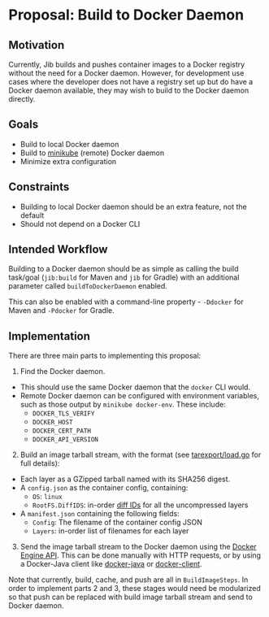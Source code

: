 # Proposal: Build to Docker Daemon

## Motivation

Currently, Jib builds and pushes container images to a Docker registry without the need for a Docker daemon. However, for development use cases where the developer does not have a registry set up but do have a Docker daemon available, they may wish to build to the Docker daemon directly.

## Goals

* Build to local Docker daemon
* Build to [minikube](https://github.com/kubernetes/minikube) (remote) Docker daemon
* Minimize extra configuration

## Constraints

* Building to local Docker daemon should be an extra feature, not the default
* Should not depend on a Docker CLI

## Intended Workflow

Building to a Docker daemon should be as simple as calling the build task/goal (`jib:build` for Maven and `jib` for Gradle) with an additional parameter called `buildToDockerDaemon` enabled.

This can also be enabled with a command-line property - `-Ddocker` for Maven and `-Pdocker` for Gradle.

## Implementation

There are three main parts to implementing this proposal:

1. Find the Docker daemon.
  - This should use the same Docker daemon that the `docker` CLI would.
  - Remote Docker daemon can be configured with environment variables, such as those output by `minikube docker-env`. These include:
    - `DOCKER_TLS_VERIFY`
    - `DOCKER_HOST`
    - `DOCKER_CERT_PATH`
    - `DOCKER_API_VERSION`
2. Build an image tarball stream, with the format (see [tarexport/load.go](https://github.com/moby/moby/blob/master/image/tarexport/load.go) for full details):
  - Each layer as a GZipped tarball named with its SHA256 digest.
  - A `config.json` as the container config, containing:
    - `OS`: `linux`
    - `RootFS.DiffIDS`: in-order [diff IDs](https://github.com/opencontainers/image-spec/blob/master/config.md#layer-diffid) for all the uncompressed layers
  - A `manifest.json` containing the following fields:
    - `Config`: The filename of the container config JSON
    - `Layers`: in-order list of filenames for each layer
3. Send the image tarball stream to the Docker daemon using the [Docker Engine API](https://docs.docker.com/engine/api/v1.37/#operation/ImageLoad). This can be done manually with HTTP requests, or by using a Docker-Java client like [docker-java](https://github.com/docker-java/docker-java) or [docker-client](https://github.com/spotify/docker-client).

Note that currently, build, cache, and push are all in `BuildImageSteps`. In order to implement parts 2 and 3, these stages would need be modularized so that push can be replaced with build image tarball stream and send to Docker daemon.
